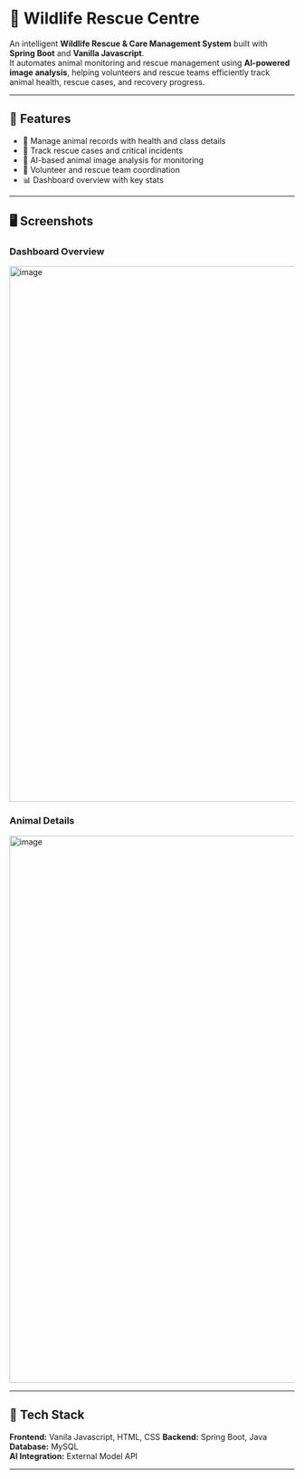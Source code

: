 # 🦁 Wildlife Rescue Centre

An intelligent **Wildlife Rescue & Care Management System** built with **Spring Boot** and **Vanilla Javascript**.  
It automates animal monitoring and rescue management using **AI-powered image analysis**, helping volunteers and rescue teams efficiently track animal health, rescue cases, and recovery progress.

---

## 🚀 Features
- 🐾 Manage animal records with health and class details  
- 🚨 Track rescue cases and critical incidents  
- 🤖 AI-based animal image analysis for monitoring  
- 👥 Volunteer and rescue team coordination  
- 📊 Dashboard overview with key stats

---

## 🖥️ Screenshots

### Dashboard Overview
<img width="1913" height="947" alt="image" src="https://github.com/user-attachments/assets/6bcaa5e2-5018-45ed-abf3-beb3a288e650" />


### Animal Details
<img width="1896" height="967" alt="image" src="https://github.com/user-attachments/assets/a9199a4e-6412-4e41-ad7b-59e7ee1a7069" />


---

## 🧩 Tech Stack
**Frontend:** Vanila Javascript, HTML, CSS
**Backend:** Spring Boot, Java  
**Database:** MySQL  
**AI Integration:** External Model API

---
